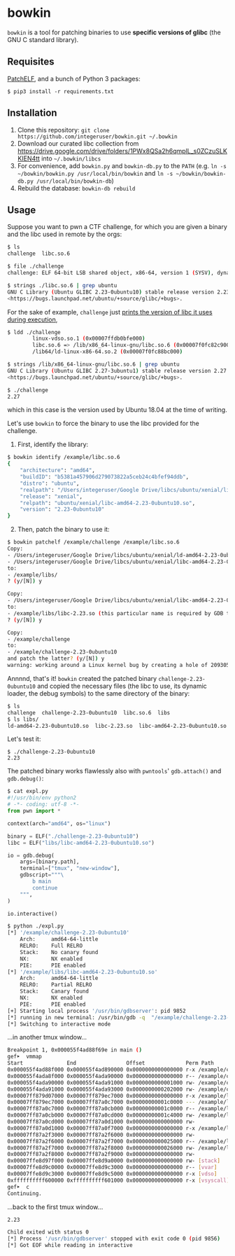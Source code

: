 # bowkin
`bowkin` is a tool for patching binaries to use **specific versions of glibc** (the GNU C standard library).


## Requisites
[PatchELF](https://nixos.org/patchelf.html), and a bunch of Python 3 packages:
```
$ pip3 install -r requirements.txt
```

## Installation
1. Clone this repository: `git clone https://github.com/integeruser/bowkin.git ~/.bowkin`
2. Download our curated libc collection from https://drive.google.com/drive/folders/1PWx8QSa2h6qmplL_s0ZCzuSLKKIEN4tt into `~/.bowkin/libcs`
3. For convenience, add `bowkin.py` and `bowkin-db.py` to the `PATH` (e.g. `ln -s ~/bowkin/bowkin.py /usr/local/bin/bowkin` and `ln -s ~/bowkin/bowkin-db.py /usr/local/bin/bowkin-db`)
4. Rebuild the database: `bowkin-db rebuild`


## Usage
Suppose you want to pwn a CTF challenge, for which you are given a binary and the libc used in remote by the orgs:
```bash
$ ls
challenge  libc.so.6
```
```bash
$ file ./challenge
challenge: ELF 64-bit LSB shared object, x86-64, version 1 (SYSV), dynamically linked, interpreter /lib64/ld-linux-x86-64.so.2, for GNU/Linux 3.2.0, BuildID[sha1]=35bf0d5549463ce1bf1c7040060ee9e70f6a5f98, not stripped
```
```bash
$ strings ./libc.so.6 | grep ubuntu
GNU C Library (Ubuntu GLIBC 2.23-0ubuntu10) stable release version 2.23, by Roland McGrath et al.
<https://bugs.launchpad.net/ubuntu/+source/glibc/+bugs>.
```
For the sake of example, `challenge` just [prints the version of libc it uses during execution](https://sourceware.org/glibc/wiki/FAQ#How_can_I_find_out_which_version_of_glibc_I_am_using_in_the_moment.3F),
```bash
$ ldd ./challenge
        linux-vdso.so.1 (0x00007ffdb0bfe000)
        libc.so.6 => /lib/x86_64-linux-gnu/libc.so.6 (0x00007f0fc82c9000)
        /lib64/ld-linux-x86-64.so.2 (0x00007f0fc88bc000)
```
```bash
$ strings /lib/x86_64-linux-gnu/libc.so.6 | grep ubuntu
GNU C Library (Ubuntu GLIBC 2.27-3ubuntu1) stable release version 2.27.
<https://bugs.launchpad.net/ubuntu/+source/glibc/+bugs>.
```
```bash
$ ./challenge
2.27
```
which in this case is the version used by Ubuntu 18.04 at the time of writing.

Let's use `bowkin` to force the binary to use the libc provided for the challenge.
1. First, identify the library:
```bash
$ bowkin identify /example/libc.so.6
{
    "architecture": "amd64",
    "buildID": "b5381a457906d279073822a5ceb24c4bfef94ddb",
    "distro": "ubuntu",
    "realpath": "/Users/integeruser/Google Drive/libcs/ubuntu/xenial/libc-amd64-2.23-0ubuntu10.so",
    "release": "xenial",
    "relpath": "ubuntu/xenial/libc-amd64-2.23-0ubuntu10.so",
    "version": "2.23-0ubuntu10"
}
```
2. Then, patch the binary to use it:
```bash
$ bowkin patchelf /example/challenge /example/libc.so.6
Copy:
- /Users/integeruser/Google Drive/libcs/ubuntu/xenial/ld-amd64-2.23-0ubuntu10.so
- /Users/integeruser/Google Drive/libcs/ubuntu/xenial/libc-amd64-2.23-0ubuntu10.so
to:
- /example/libs/
? (y/[N]) y

Copy:
- /Users/integeruser/Google Drive/libcs/ubuntu/xenial/libc-amd64-2.23-0ubuntu10.so.debug
to:
- /example/libs/libc-2.23.so (this particular name is required by GDB to add debug symbols automatically)
? (y/[N]) y

Copy:
- /example/challenge
to:
- /example/challenge-2.23-0ubuntu10
and patch the latter? (y/[N]) y
warning: working around a Linux kernel bug by creating a hole of 2093056 bytes in ‘/example/challenge-2.23-0ubuntu10’
```
Annnnd, that's it! `bowkin` created the patched binary `challenge-2.23-0ubuntu10` and copied the necessary files (the libc to use, its dynamic loader, the debug symbols) to the same directory of the binary:
```bash
$ ls
challenge  challenge-2.23-0ubuntu10  libc.so.6  libs
$ ls libs/
ld-amd64-2.23-0ubuntu10.so  libc-2.23.so  libc-amd64-2.23-0ubuntu10.so
```
Let's test it:
```
$ ./challenge-2.23-0ubuntu10
2.23
```
The patched binary works flawlessly also with `pwntools`' `gdb.attach()` and `gdb.debug()`:
```python
$ cat expl.py
#!/usr/bin/env python2
# -*- coding: utf-8 -*-
from pwn import *

context(arch="amd64", os="linux")

binary = ELF("./challenge-2.23-0ubuntu10")
libc = ELF("libs/libc-amd64-2.23-0ubuntu10.so")

io = gdb.debug(
    args=[binary.path],
    terminal=["tmux", "new-window"],
    gdbscript="""\
        b main
        continue
    """,
)

io.interactive()
```
```bash
$ python ./expl.py
[*] '/example/challenge-2.23-0ubuntu10'
    Arch:     amd64-64-little
    RELRO:    Full RELRO
    Stack:    No canary found
    NX:       NX enabled
    PIE:      PIE enabled
[*] '/example/libs/libc-amd64-2.23-0ubuntu10.so'
    Arch:     amd64-64-little
    RELRO:    Partial RELRO
    Stack:    Canary found
    NX:       NX enabled
    PIE:      PIE enabled
[+] Starting local process '/usr/bin/gdbserver': pid 9852
[*] running in new terminal: /usr/bin/gdb -q  "/example/challenge-2.23-0ubuntu10" -x "/tmp/pwnuZ8Iad.gdb"
[*] Switching to interactive mode
```
...in another tmux window...
```bash
Breakpoint 1, 0x000055f4ad88f69e in main ()
gef➤  vmmap
Start              End                Offset             Perm Path
0x000055f4ad88f000 0x000055f4ad890000 0x0000000000000000 r-x /example/challenge-2.23-0ubuntu10
0x000055f4ada8f000 0x000055f4ada90000 0x0000000000000000 r-- /example/challenge-2.23-0ubuntu10
0x000055f4ada90000 0x000055f4ada91000 0x0000000000001000 rw- /example/challenge-2.23-0ubuntu10
0x000055f4ada91000 0x000055f4ada93000 0x0000000000202000 rw- /example/challenge-2.23-0ubuntu10
0x00007ff879d07000 0x00007ff879ec7000 0x0000000000000000 r-x /example/libs/libc-amd64-2.23-0ubuntu10.so
0x00007ff879ec7000 0x00007ff87a0c7000 0x00000000001c0000 --- /example/libs/libc-amd64-2.23-0ubuntu10.so
0x00007ff87a0c7000 0x00007ff87a0cb000 0x00000000001c0000 r-- /example/libs/libc-amd64-2.23-0ubuntu10.so
0x00007ff87a0cb000 0x00007ff87a0cd000 0x00000000001c4000 rw- /example/libs/libc-amd64-2.23-0ubuntu10.so
0x00007ff87a0cd000 0x00007ff87a0d1000 0x0000000000000000 rw-
0x00007ff87a0d1000 0x00007ff87a0f7000 0x0000000000000000 r-x /example/libs/ld-amd64-2.23-0ubuntu10.so
0x00007ff87a2f3000 0x00007ff87a2f6000 0x0000000000000000 rw-
0x00007ff87a2f6000 0x00007ff87a2f7000 0x0000000000025000 r-- /example/libs/ld-amd64-2.23-0ubuntu10.so
0x00007ff87a2f7000 0x00007ff87a2f8000 0x0000000000026000 rw- /example/libs/ld-amd64-2.23-0ubuntu10.so
0x00007ff87a2f8000 0x00007ff87a2f9000 0x0000000000000000 rw-
0x00007ffe8d97f000 0x00007ffe8d9a0000 0x0000000000000000 rw- [stack]
0x00007ffe8d9c0000 0x00007ffe8d9c3000 0x0000000000000000 r-- [vvar]
0x00007ffe8d9c3000 0x00007ffe8d9c5000 0x0000000000000000 r-x [vdso]
0xffffffffff600000 0xffffffffff601000 0x0000000000000000 r-x [vsyscall]
gef➤  c
Continuing.
```
...back to the first tmux window...
```bash
2.23

Child exited with status 0
[*] Process '/usr/bin/gdbserver' stopped with exit code 0 (pid 9856)
[*] Got EOF while reading in interactive
```
